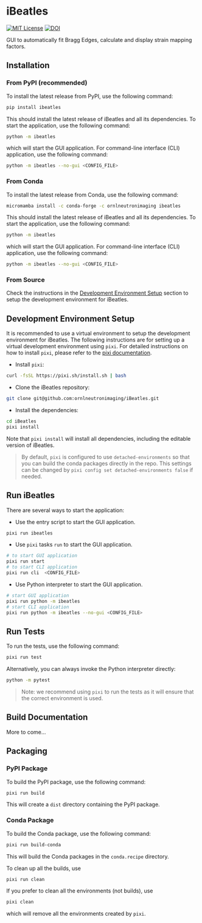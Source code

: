 # iBeatles
[![MIT License](https://img.shields.io/badge/license-MIT-blue.svg)](http://opensource.org/licenses/MIT)
[![DOI](https://zenodo.org/badge/67521112.svg)](https://zenodo.org/badge/latestdoi/67521112)

GUI to automatically fit Bragg Edges, calculate and display strain mapping factors.

## Installation

### From PyPI (recommended)

To install the latest release from PyPI, use the following command:

```bash
pip install ibeatles
```

This should install the latest release of iBeatles and all its dependencies.
To start the application, use the following command:

```bash
python -m ibeatles
```

which will start the GUI application.
For command-line interface (CLI) application, use the following command:

```bash
python -m ibeatles --no-gui <CONFIG_FILE>
```

### From Conda

To install the latest release from Conda, use the following command:

```bash
micromamba install -c conda-forge -c ornlneutronimaging ibeatles
```

This should install the latest release of iBeatles and all its dependencies.
To start the application, use the following command:

```bash
python -m ibeatles
```

which will start the GUI application.
For command-line interface (CLI) application, use the following command:

```bash
python -m ibeatles --no-gui <CONFIG_FILE>
```

### From Source

Check the instructions in the [Development Environment Setup](#development-environment-setup) section to setup the development environment for iBeatles.

## Development Environment Setup

It is recommended to use a virtual environment to setup the development environment for iBeatles.
The following instructions are for setting up a virtual development environment using `pixi`.
For detailed instructions on how to install `pixi`, please refer to the [pixi documentation](https://pixi.readthedocs.io/en/latest/).

- Install `pixi`:

```bash
curl -fsSL https://pixi.sh/install.sh | bash
```

- Clone the iBeatles repository:

```bash
git clone git@github.com:ornlneutronimaging/iBeatles.git
```

- Install the dependencies:

```bash
cd iBeatles
pixi install
```

Note that `pixi install` will install all dependencies, including the editable version of iBeatles.

> By default, `pixi` is configured to use `detached-environments` so that you can build the conda packages directly in the repo. This settings can be changed by `pixi config set detached-environments false` if needed.

## Run iBeatles

There are several ways to start the application:

- Use the entry script to start the GUI application.

```bash
pixi run ibeatles
```

- Use `pixi` tasks `run` to start the GUI application.

```bash
# to start GUI application
pixi run start
# to start CLI application
pixi run cli  <CONFIG_FILE>
```

- Use Python interpreter to start the GUI application.

```bash
# start GUI application
pixi run python -m ibeatles
# start CLI application
pixi run python -m ibeatles --no-gui <CONFIG_FILE>
```

## Run Tests

To run the tests, use the following command:

```bash
pixi run test
```

Alternatively, you can always invoke the Python interpreter directly:

```bash
python -m pytest
```

> Note: we recommend using `pixi` to run the tests as it will ensure that the correct environment is used.

## Build Documentation

More to come...

## Packaging

### PyPI Package

To build the PyPI package, use the following command:

```bash
pixi run build
```

This will create a `dist` directory containing the PyPI package.

### Conda Package

To build the Conda package, use the following command:

```bash
pixi run build-conda
```

This will build the Conda packages in the `conda.recipe` directory.

To clean up all the builds, use

```bash
pixi run clean
```

If you prefer to clean all the environments (not builds), use

```bash
pixi clean
```

which will remove all the environments created by `pixi`.
